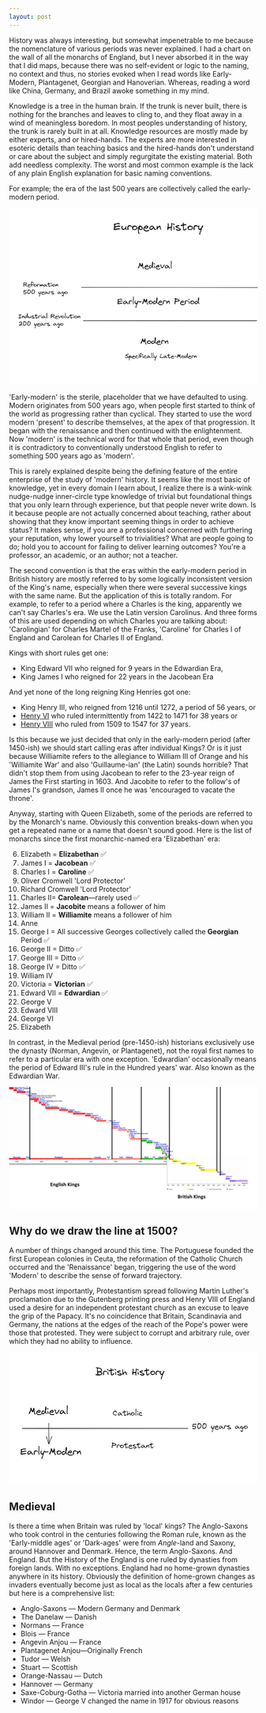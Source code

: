 ```yaml
---
layout: post
---
```


History was always interesting, but somewhat impenetrable to me because the nomenclature of various periods was never explained. I had a chart on the wall of all the monarchs of England, but I never absorbed it in the way that I did maps, because there was no self-evident or logic to the naming, no context and thus, no stories evoked when I read words like Early-Modern, Plantagenet, Georgian and Hanoverian. Whereas, reading a word like China, Germany, and Brazil awoke something in my mind.

Knowledge is a tree in the human brain. If the trunk is never built, there is nothing for the branches and leaves to cling to, and they float away in a wind of meaningless boredom. In most peoples understanding of history, the trunk is rarely built in at all. Knowledge resources are mostly made by either experts, and or hired-hands. The experts are more interested in esoteric details than teaching basics and the hired-hands don't understand or care about the subject and simply regurgitate the existing material. Both add needless complexity. The worst and most common example is the lack of any plain English explanation for basic naming conventions.

For example; the era of the last 500 years are collectively called the early-modern period. 

![](/assets/Pasted_image-20230216193626.png)

'Early-modern' is the sterile, placeholder that we have defaulted to using. Modern originates from 500 years ago, when people first started to think of the world as progressing rather than cyclical. They started to use the word modern 'present' to describe themselves, at the apex of that progression. It began with the renaissance and then continued with the enlightenment. Now 'modern' is the technical word for that whole that period, even though it is contradictory to conventionally understood English to refer to something 500 years ago as 'modern'. 

This is rarely explained despite being the defining feature of the entire enterprise of the study of 'modern' history. It seems like the most basic of knowledge, yet in every domain I learn about, I realize there is a wink-wink nudge-nudge inner-circle type knowledge of trivial but foundational things that you only learn through experience, but that people never write down. Is it because people are not actually concerned about teaching, rather about showing that they know important seeming things in order to achieve status? It makes sense, if you are a professional concerned with furthering your reputation, why lower yourself to trivialities? What are people going to do; hold you to account for failing to deliver learning outcomes? You're a professor, an academic, or an author; not a teacher.

The second convention is that the eras within the early-modern period in British history are mostly referred to by some logically inconsistent version of the King's name, especially when there were several successive kings with the same name. But the application of this is totally random. For example, to refer to a period where a Charles is the king, apparently we can't say Charles's era. We use the Latin version Carolinus. And three forms of this are used depending on which Charles you are talking about: 'Carolingian' for Charles Martel of the Franks, 'Caroline' for Charles I of England and Carolean for Charles II of England. 

Kings with short rules get one: 
- King Edward VII who reigned for 9 years in the Edwardian Era, 
- King James I who reigned for 22 years in the Jacobean Era

And yet none of the long reigning King Henries got one:
 - King Henry III, who reigned from 1216 until 1272, a period of 56 years, or
 - [Henry VI](https://en.wikipedia.org/wiki/Henry_VI_of_England "Henry VI of England") who ruled intermittently from 1422 to 1471 for 38 years or
 - [Henry VIII](https://en.wikipedia.org/wiki/Henry_VIII_of_England "Henry VIII of England") who ruled from 1509 to 1547 for 37 years.

Is this because we just decided that only in the early-modern period (after 1450-ish) we should start calling eras after individual Kings? Or is it just because Williamite refers to the allegiance to William III of Orange and his 'Williamite War' and also 'Guillaume-ian' (the Latin) sounds horrible? That didn't stop them from using Jacobean to refer to the 23-year reign of James the First starting in 1603. And Jacobite to refer to the follow's of James I's grandson, James II once he was 'encouraged to vacate the throne'.

Anyway, starting with Queen Elizabeth, some of the periods are referred to by the Monarch's name. Obviously this convention breaks-down when you get a repeated name or a name that doesn't sound good. Here is the list of monarchs since the first monarchic-named era 'Elizabethan' era:

 6. Elizabeth = **Elizabethan** ✅
 7. James I = **Jacobean** ✅
 8. Charles I = **Caroline** ✅
 10. Oliver Cromwell 'Lord Protector'
 11. Richard Cromwell 'Lord Protector'
 12. Charles II= **Carolean**—rarely used ✅
 13. James II = **Jacobite** means a follower of him
 14. William II = __Williamite__ means a follower of him
 15. Anne
 16. George I = All successive Georges collectively called the **Georgian** Period ✅
 17. George II = Ditto ✅
 18. George III = Ditto ✅
 19. George IV = Ditto ✅
 20. William IV
 21. Victoria = **Victorian** ✅
 22. Edward VII = **Edwardian** ✅
 23. George V
 24. Edward VIII
 25. George VI
 26. Elizabeth


In contrast, in the Medieval period (pre-1450-ish) historians exclusively use the dynasty (Norman, Angevin, or Plantagenet), not the royal first names to refer to a particular era with one exception. 'Edwardian' occasionally means the period of Edward III's rule in the Hundred years' war. Also known as the Edwardian War.

![](/assets/Pasted_image-20230216211544.png)

## Why do we draw the line at 1500?

A number of things changed around this time. The Portuguese founded the first European colonies in Ceuta, the reformation of the Catholic Church occurred and the 'Renaissance' began, triggering the use of the word 'Modern' to describe the sense of forward trajectory. 

Perhaps most importantly, Protestantism spread following Martin Luther's proclamation due to the Gutenberg printing press and Henry VIII of England used a desire for an independent protestant church as an excuse to leave the grip of the Papacy. It's no coincidence that Britain, Scandinavia and Germany, the nations at the edges of the reach of the Pope's power were those that protested. They were subject to corrupt and arbitrary rule, over which they had no ability to influence.

![](/assets/Pasted_image-20230216193505.png)


## Medieval 

Is there a time when Britain was ruled by 'local' kings? The Anglo-Saxons who took control in the centuries following the Roman rule, known as the 'Early-middle ages' or 'Dark-ages' were from _Angle_-land and Saxony, around Hannover and Denmark. Hence, the term Anglo-Saxons. And England. But the History of the England is one ruled by dynasties from foreign lands. With no exceptions. England had no home-grown dynasties anywhere in its history. Obviously the definition of home-grown changes as invaders eventually become just as local as the locals after a few centuries but here is a comprehensive list:

- Anglo-Saxons — Modern Germany and Denmark
- The Danelaw  — Danish
- Normans — France
- Blois — France
- Angevin Anjou  — France
- Plantagenet Anjou—Originally French
- Tudor — Welsh
- Stuart — Scottish
- Orange-Nassau — Dutch
- Hannover — Germany
- Saxe-Coburg-Gotha — Victoria married into another German house
- Windor — George V changed the name in 1917 for obvious reasons
